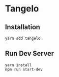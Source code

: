Tangelo
=======

Installation
------------
```
yarn add tangelo
```


Run Dev Server
--------------
```
yarn install
npm run start-dev
```
